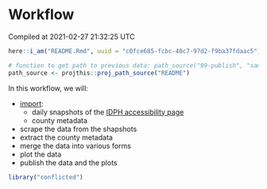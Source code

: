 Workflow
================
Compiled at 2021-02-27 21:32:25 UTC

``` r
here::i_am("README.Rmd", uuid = "c0fce685-fcbc-40c7-97d2-f9ba37fdaac5")

# function to get path to previous data: path_source("99-publish", "sample.csv")
path_source <- projthis::proj_path_source("README")
```

In this workflow, we will:

  - [import](00-import.md):
      - daily snapshots of the [IDPH accessibility
        page](https://coronavirus.iowa.gov/pages/access)
      - county metadata
  - scrape the data from the shapshots
  - extract the county metadata
  - merge the data into various forms
  - plot the data
  - publish the data and the plots

<!-- end list -->

``` r
library("conflicted")
```
